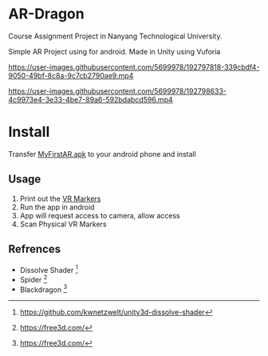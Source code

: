 # AR-Dragon
  Course Assignment Project in Nanyang Technological University.
  
  Simple AR Project using for android. Made in Unity using Vuforia

  https://user-images.githubusercontent.com/5699978/192797818-339cbdf4-9050-49bf-8c8a-9c7cb2790ae9.mp4

  https://user-images.githubusercontent.com/5699978/192798633-4c9973e4-3e33-4be7-89a6-592bdabcd596.mp4

# Install
  Transfer [MyFirstAR.apk](https://github.com/KhiewJianBin/AR-Dragon/blob/main/Android%20AR%20APK/MyFirstAR.apk) to your android phone and install 

## Usage
1. Print out the [VR Markers](https://github.com/KhiewJianBin/AR-Dragon/tree/main/PrintOuts)
2. Run the app in android
3. App will request access to camera, allow access
4. Scan Physical VR Markers

## Refrences
- Dissolve Shader [^1]
- Spider [^2]
- Blackdragon [^2]

[^1]: https://github.com/kwnetzwelt/unity3d-dissolve-shader
[^2]: https://free3d.com/
